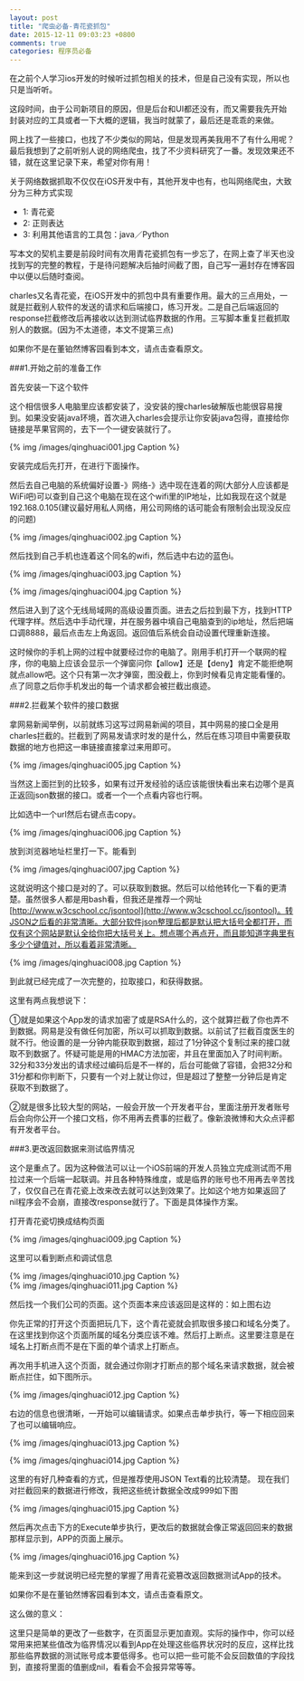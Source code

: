 ```yaml
---
layout: post
title: "爬虫必备-青花瓷抓包"
date: 2015-12-11 09:03:23 +0800
comments: true
categories: 程序员必备
---
```




在之前个人学习ios开发的时候听过抓包相关的技术，但是自己没有实现，所以也只是当听听。

这段时间，由于公司新项目的原因，但是后台和UI都还没有，而又需要我先开始封装对应的工具或者一下大概的逻辑，我当时就蒙了，最后还是乖乖的来做。

网上找了一些接口，也找了不少类似的网站，但是发现再美我用不了有什么用呢？最后我想到了之前听别人说的网络爬虫，找了不少资料研究了一番。发现效果还不错，就在这里记录下来，希望对你有用！


关于网络数据抓取不仅仅在iOS开发中有，其他开发中也有，也叫网络爬虫，大致分为三种方式实现

* 1: 青花瓷
* 2: 正则表达
* 3: 利用其他语言的工具包：java／Python
 

写本文的契机主要是前段时间有次用青花瓷抓包有一步忘了，在网上查了半天也没找到写的完整的教程，于是待问题解决后抽时间截了图，自己写一遍封存在博客园中以便以后随时查阅。



<!--more-->




charles又名青花瓷，在iOS开发中的抓包中具有重要作用。最大的三点用处，一就是拦截别人软件的发送的请求和后端接口，练习开发。二是自己后端返回的response拦截修改后再接收以达到测试临界数据的作用。三写脚本重复拦截抓取别人的数据。(因为不太道德，本文不提第三点)

如果你不是在董铂然博客园看到本文，请点击查看原文。

###1.开始之前的准备工作

首先安装一下这个软件

这个相信很多人电脑里应该都安装了，没安装的搜charles破解版也能很容易搜到。如果没安装java环境，首次进入charles会提示让你安装java包得，直接给你链接是苹果官网的，去下一个一键安装就行了。

 {% img /images/qinghuaci001.jpg Caption %}  


安装完成后先打开，在进行下面操作。

 

然后去自己电脑的系统偏好设置-》网络-》选中现在连着的网(大部分人应该都是WiFi吧)可以查到自己这个电脑在现在这个wifi里的IP地址，比如我现在这个就是192.168.0.105(建议最好用私人网络，用公司网络的话可能会有限制会出现没反应的问题)

 
{% img /images/qinghuaci002.jpg Caption %}  

 

然后找到自己手机也连着这个同名的wifi，然后选中右边的蓝色i。

 {% img /images/qinghuaci003.jpg Caption %}  

{% img /images/qinghuaci004.jpg Caption %}  

 

然后进入到了这个无线局域网的高级设置页面。进去之后拉到最下方，找到HTTP代理字样。然后选中手动代理，并在服务器中填自己电脑查到的ip地址，然后把端口调8888，最后点击左上角返回。返回值后系统会自动设置代理重新连接。

这时候你的手机上网的过程中就要经过你的电脑了。刚用手机打开一个联网的程序，你的电脑上应该会显示一个弹窗问你【allow】还是【deny】肯定不能拒绝啊就点allow吧。这个只有第一次才弹窗，图没截上，你到时候看见肯定能看懂的。点了同意之后你手机发出的每一个请求都会被拦截出痕迹。

###2.拦截某个软件的接口数据

拿网易新闻举例，以前就练习这写过网易新闻的项目，其中网易的接口全是用charles拦截的。拦截到了网易发请求时发的是什么，然后在练习项目中需要获取数据的地方也把这一串链接直接拿过来用即可。

 
{% img /images/qinghuaci005.jpg Caption %}  

 

当然这上面拦到的比较多，如果有过开发经验的话应该能很快看出来右边哪个是真正返回json数据的接口。或者一个一个点看内容也行啊。

比如选中一个url然后右键点击copy。

 

{% img /images/qinghuaci006.jpg Caption %}  
 

放到浏览器地址栏里打一下。能看到

 
{% img /images/qinghuaci007.jpg Caption %}  

 

这就说明这个接口是对的了。可以获取到数据。然后可以给他转化一下看的更清楚。虽然很多人都是用bash看，但我还是推荐一个网址[http://www.w3cschool.cc/jsontool](http://www.w3cschool.cc/jsontool)。转JSON之后看的非常清晰。大部分软件json整理后都是默认把大括号全都打开，而仅有这个网站是默认全给你把大括号关上。想点哪个再点开，而且能知道字典里有多少个键值对，所以看着非常清晰。

 

{% img /images/qinghuaci008.jpg Caption %}  
 

到此就已经完成了一次完整的，拉取接口，和获得数据。

这里有两点我想说下：

①就是如果这个App发的请求加密了或是RSA什么的，这个就算拦截了你也弄不到数据。网易是没有做任何加密，所以可以抓取到数据。以前试了拦截百度医生的就不行。他设置的是一分钟内能获取到数据，超过了1分钟这个复制过来的接口就取不到数据了。怀疑可能是用的HMAC方法加密，并且在里面加入了时间判断。32分和33分发出的请求经过编码后是不一样的，后台可能做了容错，会把32分和31分都和你判断下，只要有一个对上就让你过，但是超过了整整一分钟后是肯定获取不到数据了。

②就是很多比较大型的网站，一般会开放一个开发者平台，里面注册开发者账号后会向你公开一个接口文档，你不用再去费事的拦截了。像新浪微博和大众点评都有开发者平台。

###3.更改返回数据来测试临界情况

这个是重点了。因为这种做法可以让一个iOS前端的开发人员独立完成测试而不用拉过来一个后端一起联调。并且各种特殊维度，或是临界的账号也不用再去辛苦找了，仅仅自己在青花瓷上改来改去就可以达到效果了。比如这个地方如果返回了nil程序会不会崩，直接改response就行了。下面是具体操作方案。

打开青花瓷切换成结构页面

 
{% img /images/qinghuaci009.jpg Caption %}  

 

这里可以看到断点和调试信息

 
{% img /images/qinghuaci010.jpg Caption %}  
{% img /images/qinghuaci011.jpg Caption %}  

 

然后找一个我们公司的页面。这个页面本来应该返回是这样的：如上图右边

你先正常的打开这个页面把玩几下，这个青花瓷就会抓取很多接口和域名分类了。在这里找到你这个页面所属的域名分类应该不难。然后打上断点。这里要注意是在域名上打断点而不是在下面的单个请求上打断点。

再次用手机进入这个页面，就会通过你刚才打断点的那个域名来请求数据，就会被断点拦住，如下图所示。

 
{% img /images/qinghuaci012.jpg Caption %}  

 

右边的信息也很清晰，一开始可以编辑请求。如果点击单步执行，等一下相应回来了也可以编辑响应。

 

{% img /images/qinghuaci013.jpg Caption %}  
 
{% img /images/qinghuaci014.jpg Caption %}  
 


这里的有好几种查看的方式，但是推荐使用JSON Text看的比较清楚。 现在我们对拦截回来的数据进行修改，我把这些统计数据全改成999如下图

 

 {% img /images/qinghuaci015.jpg Caption %}  


 

然后再次点击下方的Execute单步执行，更改后的数据就会像正常返回回来的数据那样显示到，APP的页面上展示。

 
{% img /images/qinghuaci016.jpg Caption %}  

 

能来到这一步就说明已经完整的掌握了用青花瓷篡改返回数据测试App的技术。

如果你不是在董铂然博客园看到本文，请点击查看原文。

这么做的意义：

这里只是简单的更改了一些数字，在页面显示更加直观。实际的操作中，你可以经常用来把某些值改为临界情况以看到App在处理这些临界状况时的反应，这样比找那些临界数据的测试账号成本要低得多。也可以把一些可能不会反回数值的字段找到，直接将里面的值删成nil，看看会不会报异常等等。
